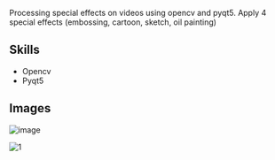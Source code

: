 Processing special effects on videos using opencv and pyqt5. Apply 4 special effects (embossing, cartoon, sketch, oil painting)

## Skills
- Opencv
- Pyqt5

## Images
![image](https://github.com/BinnieJoe/Processing-special-effects/assets/167211454/5dc81eb0-75ee-4d2e-8ad1-dbcbd41380dd)

![1](https://github.com/BinnieJoe/Processing-special-effects/assets/167211454/bd1f9e6a-59d9-49c0-92fe-3af15e73773c)
